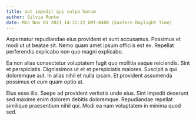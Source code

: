 ```yaml
---
title: aut impedit qui culpa harum
author: Silvia Runte
date: Mon Nov 01 2021 14:31:22 GMT-0400 (Eastern Daylight Time)
---
```

Aspernatur repudiandae eius provident et sunt accusamus. Possimus et modi ut ut beatae sit. Nemo quam amet ipsum officiis est ex. Repellat perferendis explicabo non quo magni explicabo.

 Ea non alias consectetur voluptatem fugit quo mollitia eaque reiciendis. Sint et perspiciatis. Dignissimos ut et et perspiciatis maiores. Suscipit a qui doloremque aut. In alias nihil et nulla ipsam. Et provident assumenda possimus et eum quam optio at.

 Eius esse illo. Saepe ad provident veritatis unde eius. Sint impedit deserunt sed maxime enim dolorem debitis doloremque. Repudiandae repellat similique praesentium nihil qui. Modi ea nam voluptatem in minima quod sed.